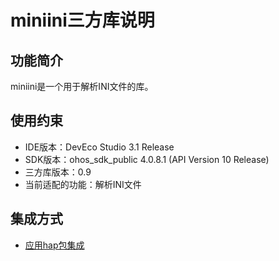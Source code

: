# miniini三方库说明
## 功能简介
miniini是一个用于解析INI文件的库。
## 使用约束
- IDE版本：DevEco Studio 3.1 Release
- SDK版本：ohos_sdk_public 4.0.8.1 (API Version 10 Release)
- 三方库版本：0.9
- 当前适配的功能：解析INI文件

## 集成方式
+ [应用hap包集成](docs/hap_integrate.md)

